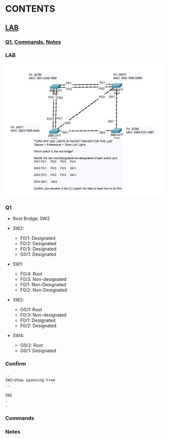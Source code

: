 # CONTENTS

## [LAB](#lab)
### [Q1](#q1), [Commands](#commands), [Notes](#notes)

### <a name="lab"></a>LAB

<img src="../00-files/PacketTracer_sJaCWIW99Y.png" alt="Resim" >

### <a name="q1"></a>Q1

- Root Bridge: SW2

- SW2:
    - F0/1: Designated
    - F0/2: Designated
    - F0/3: Designated
    - G0/1: Designated

- SW1:
    - F0/4: Root
    - F0/3: Non-designated
    - F0/1: Non-Designated
    - F0/2: Non-Designated

- SW2:
    - G0/1: Root
    - F0/3: Non-designated
    - F0/1: Designated
    - F0/2: Designated

- SW4: 
    - G0/2: Root
    - G0/1: Designated

### <a name="confirm"></a>Confirm

```
..
SW1>show spanning-tree
..

SW2
.
.
```

### <a name="commands"></a>Commands

### <a name="notes"></a>Notes


